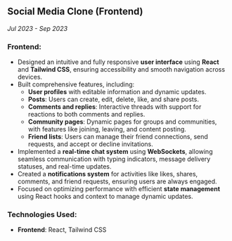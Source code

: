 ## Social Media Clone (Frontend)  
*Jul 2023 - Sep 2023*

### Frontend:
- Designed an intuitive and fully responsive **user interface** using **React** and **Tailwind CSS**, ensuring accessibility and smooth navigation across devices.  
- Built comprehensive features, including:
  - **User profiles** with editable information and dynamic updates.
  - **Posts**: Users can create, edit, delete, like, and share posts.  
  - **Comments and replies**: Interactive threads with support for reactions to both comments and replies.  
  - **Community pages**: Dynamic pages for groups and communities, with features like joining, leaving, and content posting.  
  - **Friend lists**: Users can manage their friend connections, send requests, and accept or decline invitations.  
- Implemented a **real-time chat system** using **WebSockets**, allowing seamless communication with typing indicators, message delivery statuses, and real-time updates.  
- Created a **notifications system** for activities like likes, shares, comments, and friend requests, ensuring users are always engaged.  
- Focused on optimizing performance with efficient **state management** using React hooks and context to manage dynamic updates.  

### Technologies Used:
- **Frontend**: React, Tailwind CSS
